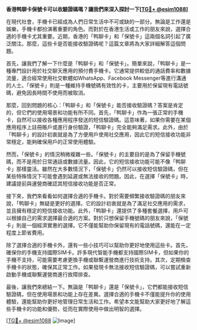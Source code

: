 **香港鸭聊卡保號卡可以收驗證碼嗎？讓我們來深入探討一下[[TG💪+ @esim1088](https://t.me/s/esim1088)]**

在現代社會，手機卡已經成為人們日常生活中不可或缺的一部分。無論是工作還是娛樂，手機卡都扮演著重要的角色。而對於在香港生活或工作的朋友來說，選擇合適的手機卡尤其重要。近期，香港的「鸭聊卡」和「保號卡」這兩個名詞引起了廣泛關注。那麼，這些卡是否能接收驗證碼呢？這篇文章將為大家詳細解答這個問題。

首先，讓我們了解一下什麼是「鸭聊卡」和「保號卡」。簡單來說，「鸭聊卡」是一種專門設計用於社交聊天應用的預付費手機卡。它通常提供較低的通話費率和數據流量，適合經常使用社交軟體如WhatsApp、Facebook Messenger等進行溝通的人士。「保號卡」則是一種維持手機號碼有效性的卡，主要用於保留現有電話號碼，避免因長時間不使用而被取消。

那麼，回到問題的核心：「鸭聊卡」和「保號卡」能否接收驗證碼？答案是肯定的，但它們的使用場景和功能有所不同。首先，「鸭聊卡」作為一張正常的手機卡，自然可以接收各種應用程序發送的短信驗證碼。這意味著，如果你需要在某個應用程序上註冊賬戶或進行身份驗證，「鸭聊卡」完全能夠滿足需求。此外，由於「鸭聊卡」的設計初衷就是為了方便用戶使用社交應用，因此它的短信接收功能非常穩定，能夠確保用戶的正常使用體驗。

然而，「保號卡」的情況稍微複雜一些。「保號卡」的主要目的是為了保留手機號碼，而不是用於日常通話或數據流量。因此，它的短信接收功能可能不像「鸭聊卡」那樣靈活。雖然在大多數情況下，「保號卡」仍然可以接收短信驗證碼，但在某些特殊情況下可能會遇到延遲或無法接收的問題。因此，在選擇「保號卡」時，建議提前與運營商確認其短信接收功能是否正常。

接下來，我們來看看如何選擇合適的手機卡。對於需要頻繁接收驗證碼的朋友來說，「鸭聊卡」無疑是更好的選擇。它的設計初衷就是為了滿足社交應用的需求，並且擁有穩定的短信接收功能。此外，「鸭聊卡」還提供了多種套餐選擇，用戶可以根據自己的需求選擇最合適的方案。對於只想保留手機號碼的朋友來說，「保號卡」則是一個經濟實惠的選擇。它不僅能幫助你保留現有的電話號碼，還能在一定程度上節省費用。

除了選擇合適的手機卡外，還有一些小技巧可以幫助你更好地使用這些卡。首先，確保你的手機支持國際SIM卡。許多現代智能手機都支持國際SIM卡，但如果你的手機不支持，可能需要考慮更換手機或聯繫運營商進行技術支持。其次，定期檢查手機卡的狀態，確保其正常工作。如果發現卡無法接收短信驗證碼，可以嘗試重新啟動手機或聯繫運營商進行故障排查。

最後，讓我們來總結一下。無論是「鸭聊卡」還是「保號卡」，它們都能接收短信驗證碼，但在使用場景和功能上存在差異。選擇合適的手機卡不僅能提升你的使用體驗，還能幫助你更好地管理日常生活和工作。希望本文能幫助大家更好地了解這些手機卡的功能和優勢，從而在實際使用中做出明智的選擇。

[[TG💪+ @esim1088](https://t.me/s/esim1088) ![Image](https://i.postimg.cc/4NQfJmqS/Snipaste-2025-05-13-00-14-12.png)]